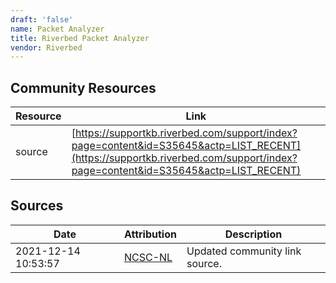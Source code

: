 ```yaml
---
draft: 'false'
name: Packet Analyzer
title: Riverbed Packet Analyzer
vendor: Riverbed
---
```



## Community Resources
| Resource | Link |
| --- | --- |
| source | [https://supportkb.riverbed.com/support/index?page=content&id=S35645&actp=LIST_RECENT](https://supportkb.riverbed.com/support/index?page=content&id=S35645&actp=LIST_RECENT) |


## Sources
| Date | Attribution | Description |
| --- | --- | --- |
| 2021-12-14 10:53:57 | [NCSC-NL](https://github.com/NCSC-NL/log4shell/blob/main/software/README.md) | Updated community link source.  |
